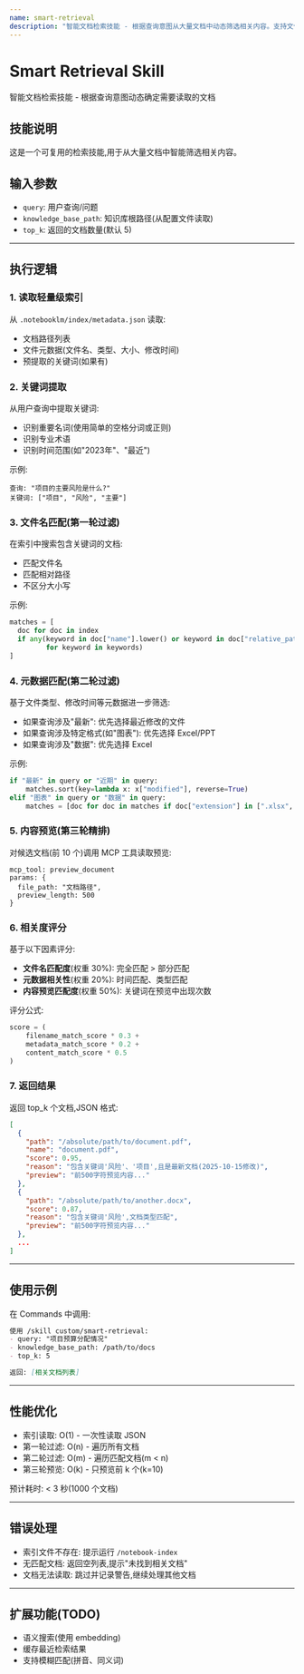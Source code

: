 ```yaml
---
name: smart-retrieval
description: "智能文档检索技能 - 根据查询意图从大量文档中动态筛选相关内容。支持文件名匹配、元数据过滤、内容预览评分等多层过滤机制"
---
```


# Smart Retrieval Skill
智能文档检索技能 - 根据查询意图动态确定需要读取的文档

## 技能说明
这是一个可复用的检索技能,用于从大量文档中智能筛选相关内容。

## 输入参数
- `query`: 用户查询/问题
- `knowledge_base_path`: 知识库根路径(从配置文件读取)
- `top_k`: 返回的文档数量(默认 5)

---

## 执行逻辑

### 1. 读取轻量级索引

从 `.notebooklm/index/metadata.json` 读取:
- 文档路径列表
- 文件元数据(文件名、类型、大小、修改时间)
- 预提取的关键词(如果有)

### 2. 关键词提取

从用户查询中提取关键词:
- 识别重要名词(使用简单的空格分词或正则)
- 识别专业术语
- 识别时间范围(如"2023年"、"最近")

示例:
```
查询: "项目的主要风险是什么?"
关键词: ["项目", "风险", "主要"]
```

### 3. 文件名匹配(第一轮过滤)

在索引中搜索包含关键词的文档:
- 匹配文件名
- 匹配相对路径
- 不区分大小写

示例:
```python
matches = [
  doc for doc in index
  if any(keyword in doc["name"].lower() or keyword in doc["relative_path"].lower()
         for keyword in keywords)
]
```

### 4. 元数据匹配(第二轮过滤)

基于文件类型、修改时间等元数据进一步筛选:
- 如果查询涉及"最新": 优先选择最近修改的文件
- 如果查询涉及特定格式(如"图表"): 优先选择 Excel/PPT
- 如果查询涉及"数据": 优先选择 Excel

示例:
```python
if "最新" in query or "近期" in query:
    matches.sort(key=lambda x: x["modified"], reverse=True)
elif "图表" in query or "数据" in query:
    matches = [doc for doc in matches if doc["extension"] in [".xlsx", ".pptx"]]
```

### 5. 内容预览(第三轮精排)

对候选文档(前 10 个)调用 MCP 工具读取预览:

```
mcp_tool: preview_document
params: {
  file_path: "文档路径",
  preview_length: 500
}
```

### 6. 相关度评分

基于以下因素评分:
- **文件名匹配度**(权重 30%): 完全匹配 > 部分匹配
- **元数据相关性**(权重 20%): 时间匹配、类型匹配
- **内容预览匹配度**(权重 50%): 关键词在预览中出现次数

评分公式:
```python
score = (
    filename_match_score * 0.3 +
    metadata_match_score * 0.2 +
    content_match_score * 0.5
)
```

### 7. 返回结果

返回 top_k 个文档,JSON 格式:

```json
[
  {
    "path": "/absolute/path/to/document.pdf",
    "name": "document.pdf",
    "score": 0.95,
    "reason": "包含关键词'风险'、'项目',且是最新文档(2025-10-15修改)",
    "preview": "前500字符预览内容..."
  },
  {
    "path": "/absolute/path/to/another.docx",
    "score": 0.87,
    "reason": "包含关键词'风险',文档类型匹配",
    "preview": "前500字符预览内容..."
  },
  ...
]
```

---

## 使用示例

在 Commands 中调用:

```markdown
使用 /skill custom/smart-retrieval:
- query: "项目预算分配情况"
- knowledge_base_path: /path/to/docs
- top_k: 5

返回: [相关文档列表]
```

---

## 性能优化

- 索引读取: O(1) - 一次性读取 JSON
- 第一轮过滤: O(n) - 遍历所有文档
- 第二轮过滤: O(m) - 遍历匹配文档(m < n)
- 第三轮预览: O(k) - 只预览前 k 个(k=10)

预计耗时: < 3 秒(1000 个文档)

---

## 错误处理

- 索引文件不存在: 提示运行 `/notebook-index`
- 无匹配文档: 返回空列表,提示"未找到相关文档"
- 文档无法读取: 跳过并记录警告,继续处理其他文档

---

## 扩展功能(TODO)

- 语义搜索(使用 embedding)
- 缓存最近检索结果
- 支持模糊匹配(拼音、同义词)
